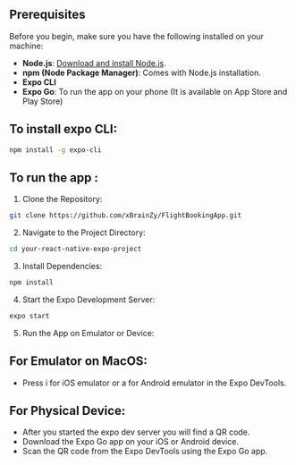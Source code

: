 ## Prerequisites
Before you begin, make sure you have the following installed on your machine:

- **Node.js**: [Download and install Node.js](https://nodejs.org/).
- **npm (Node Package Manager)**: Comes with Node.js installation.
- **Expo CLI**
- **Expo Go**: To run the app on your phone (It is available on App Store and Play Store)

## To install expo CLI: 

```bash
npm install -g expo-cli
```
## To run the app :
1. Clone the Repository:
```bash
git clone https://github.com/xBrainZy/FlightBookingApp.git
```
2. Navigate to the Project Directory:
```bash
cd your-react-native-expo-project
```

3. Install Dependencies:
```bash
npm install
```

4. Start the Expo Development Server:
```bash
expo start
```
5. Run the App on Emulator or Device:

## For Emulator on MacOS:
- Press i for iOS emulator or a for Android emulator in the Expo DevTools.
## For Physical Device:
- After you started the expo dev server you will find a QR code.
- Download the Expo Go app on your iOS or Android device.
- Scan the QR code from the Expo DevTools using the Expo Go app.



